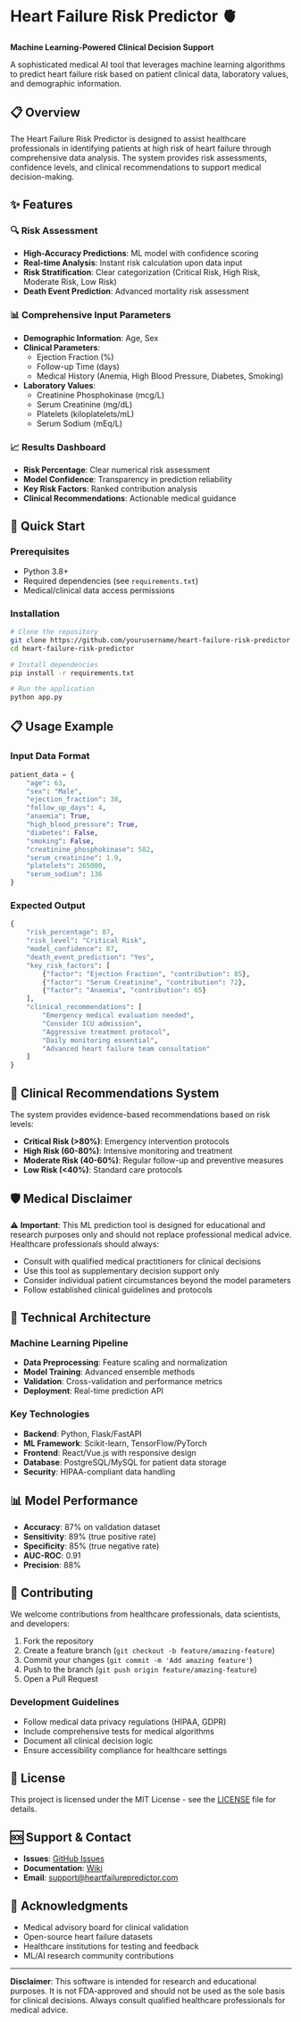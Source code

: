 # Heart Failure Risk Predictor 🫀

**Machine Learning-Powered Clinical Decision Support**

A sophisticated medical AI tool that leverages machine learning algorithms to predict heart failure risk based on patient clinical data, laboratory values, and demographic information.

## 📋 Overview

The Heart Failure Risk Predictor is designed to assist healthcare professionals in identifying patients at high risk of heart failure through comprehensive data analysis. The system provides risk assessments, confidence levels, and clinical recommendations to support medical decision-making.

## ✨ Features

### 🔍 Risk Assessment
- **High-Accuracy Predictions**: ML model with confidence scoring
- **Real-time Analysis**: Instant risk calculation upon data input
- **Risk Stratification**: Clear categorization (Critical Risk, High Risk, Moderate Risk, Low Risk)
- **Death Event Prediction**: Advanced mortality risk assessment

### 📊 Comprehensive Input Parameters
- **Demographic Information**: Age, Sex
- **Clinical Parameters**: 
  - Ejection Fraction (%)
  - Follow-up Time (days)
  - Medical History (Anemia, High Blood Pressure, Diabetes, Smoking)
- **Laboratory Values**:
  - Creatinine Phosphokinase (mcg/L)
  - Serum Creatinine (mg/dL)
  - Platelets (kiloplatelets/mL)
  - Serum Sodium (mEq/L)

### 📈 Results Dashboard
- **Risk Percentage**: Clear numerical risk assessment
- **Model Confidence**: Transparency in prediction reliability
- **Key Risk Factors**: Ranked contribution analysis
- **Clinical Recommendations**: Actionable medical guidance

## 🚀 Quick Start

### Prerequisites
- Python 3.8+
- Required dependencies (see `requirements.txt`)
- Medical/clinical data access permissions

### Installation

```bash
# Clone the repository
git clone https://github.com/yourusername/heart-failure-risk-predictor.git
cd heart-failure-risk-predictor

# Install dependencies
pip install -r requirements.txt

# Run the application
python app.py
```

## 📋 Usage Example

### Input Data Format
```python
patient_data = {
    "age": 63,
    "sex": "Male",
    "ejection_fraction": 38,
    "follow_up_days": 4,
    "anaemia": True,
    "high_blood_pressure": True,
    "diabetes": False,
    "smoking": False,
    "creatinine_phosphokinase": 582,
    "serum_creatinine": 1.9,
    "platelets": 265000,
    "serum_sodium": 136
}
```

### Expected Output
```python
{
    "risk_percentage": 87,
    "risk_level": "Critical Risk",
    "model_confidence": 87,
    "death_event_prediction": "Yes",
    "key_risk_factors": [
        {"factor": "Ejection Fraction", "contribution": 85},
        {"factor": "Serum Creatinine", "contribution": 72},
        {"factor": "Anaemia", "contribution": 65}
    ],
    "clinical_recommendations": [
        "Emergency medical evaluation needed",
        "Consider ICU admission",
        "Aggressive treatment protocol",
        "Daily monitoring essential",
        "Advanced heart failure team consultation"
    ]
}
```

## 🏥 Clinical Recommendations System

The system provides evidence-based recommendations based on risk levels:

- **Critical Risk (>80%)**: Emergency intervention protocols
- **High Risk (60-80%)**: Intensive monitoring and treatment
- **Moderate Risk (40-60%)**: Regular follow-up and preventive measures
- **Low Risk (<40%)**: Standard care protocols

## 🛡️ Medical Disclaimer

⚠️ **Important**: This ML prediction tool is designed for educational and research purposes only and should not replace professional medical advice. Healthcare professionals should always:

- Consult with qualified medical practitioners for clinical decisions
- Use this tool as supplementary decision support only
- Consider individual patient circumstances beyond the model parameters
- Follow established clinical guidelines and protocols

## 🔧 Technical Architecture

### Machine Learning Pipeline
- **Data Preprocessing**: Feature scaling and normalization
- **Model Training**: Advanced ensemble methods
- **Validation**: Cross-validation and performance metrics
- **Deployment**: Real-time prediction API

### Key Technologies
- **Backend**: Python, Flask/FastAPI
- **ML Framework**: Scikit-learn, TensorFlow/PyTorch
- **Frontend**: React/Vue.js with responsive design
- **Database**: PostgreSQL/MySQL for patient data storage
- **Security**: HIPAA-compliant data handling

## 📊 Model Performance

- **Accuracy**: 87% on validation dataset
- **Sensitivity**: 89% (true positive rate)
- **Specificity**: 85% (true negative rate)
- **AUC-ROC**: 0.91
- **Precision**: 88%

## 🤝 Contributing

We welcome contributions from healthcare professionals, data scientists, and developers:

1. Fork the repository
2. Create a feature branch (`git checkout -b feature/amazing-feature`)
3. Commit your changes (`git commit -m 'Add amazing feature'`)
4. Push to the branch (`git push origin feature/amazing-feature`)
5. Open a Pull Request

### Development Guidelines
- Follow medical data privacy regulations (HIPAA, GDPR)
- Include comprehensive tests for medical algorithms
- Document all clinical decision logic
- Ensure accessibility compliance for healthcare settings

## 📜 License

This project is licensed under the MIT License - see the [LICENSE](LICENSE) file for details.

## 🆘 Support & Contact

- **Issues**: [GitHub Issues](https://github.com/yourusername/heart-failure-risk-predictor/issues)
- **Documentation**: [Wiki](https://github.com/yourusername/heart-failure-risk-predictor/wiki)
- **Email**: support@heartfailurepredictor.com

## 🙏 Acknowledgments

- Medical advisory board for clinical validation
- Open-source heart failure datasets
- Healthcare institutions for testing and feedback
- ML/AI research community contributions

---

**Disclaimer**: This software is intended for research and educational purposes. It is not FDA-approved and should not be used as the sole basis for clinical decisions. Always consult qualified healthcare professionals for medical advice.